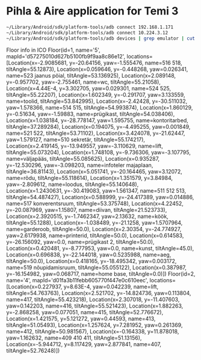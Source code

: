 # Pihla & Aire application for Temi 3

~~~sh
~/Library/Android/sdk/platform-tools/adb connect 192.168.1.171  
~/Library/Android/sdk/platform-tools/adb connect 10.224.3.12  
~/Library/Android/sdk/platform-tools/adb devices | grep emulator | cut -f1 | while read line; do adb -s $line emu kill; done  
~~~


Floor info in ICO
Floor(id=1, name='5', mapId='d57275010d627b5100fb9f9aa8c86e12', locations=[Location(x=-2.9085681, y=-20.64156, yaw=-1.555476, name=516 518, tiltAngle=55.12873), Location(x=0.059646, y=-0.448268, yaw=0.026341, name=523 jaanus pöial, tiltAngle=53.136925), Location(x=2.089148, y=-0.957702, yaw=-2.755461, name=wc, tiltAngle=55.21058), Location(x=4.44E-4, y=3.302705, yaw=0.029301, name=524 525, tiltAngle=55.22207), Location(x=1.602349, y=-0.291707, yaw=3.133559, name=toolid, tiltAngle=53.842995), Location(x=-2.42428, y=-30.511032, yaw=1.578366, name=514 515, tiltAngle=54.993874), Location(x=1.860129, y=-0.51634, yaw=-1.59883, name=prügikast, tiltAngle=54.038406), Location(x=1.038184, y=-28.778147, yaw=1.595755, name=kontoritarbed, tiltAngle=37.289284), Location(x=0.194075, y=-4.495255, yaw=0.001849, name=521 522, tiltAngle=53.71102), Location(x=3.424078, y=-21.62447, yaw=1.579127, name=510 sekretär, tiltAngle=55.174217), Location(x=2.419145, y=-13.949557, yaw=-3.110629, name=lift, tiltAngle=55.073204), Location(x=1.748108, y=-9.736306, yaw=-3.107795, name=väljapääs, tiltAngle=55.085625), Location(x=0.935287, y=-12.530296, yaw=-3.098203, name=infoteler majaplaan, tiltAngle=36.81143), Location(x=5.051741, y=-20.164465, yaw=3.12072, name=rõdu, tiltAngle=55.118614), Location(x=1.351579, y=3.84984, yaw=-2.809612, name=loodus, tiltAngle=55.140648), Location(x=1.2430631, y=-30.419083, yaw=1.561347, name=511 512 513, tiltAngle=54.487427), Location(x=0.588999, y=-24.417389, yaw=0.014886, name=517 konverentsruum, tiltAngle=53.375748), Location(x=4.22452, y=-20.087969, yaw=1.15807, name=diivan, tiltAngle=21.523733), Location(x=2.3920515, y=-1.7462347, yaw=2.13632, name=köök, tiltAngle=55.1288), Location(x=-1.038489, y=-21.1258, yaw=1.5707964, name=garderoob, tiltAngle=50.0), Location(x=2.30354, y=-24.774927, yaw=2.6179938, name=printerid, tiltAngle=50.0), Location(x=0.614583, y=-26.156092, yaw=0.0, name=prügikast 2, tiltAngle=50.0), Location(x=0.420481, y=-8.777953, yaw=0.0, name=kunst, tiltAngle=45.0), Location(x=0.696838, y=-22.144018, yaw=0.5235988, name=aeg, tiltAngle=50.0), Location(x=0.418165, y=-18.495342, yaw=0.003172, name=519 nõupidamisruum, tiltAngle=55.055122), Location(x=0.387987, y=-16.154982, yaw=0.068717, name=home base, tiltAngle=0.0)])
Floor(id=2, name='4', mapId='d01fa3b11febb605770f447e0c610eec', locations=[Location(x=0.227937, y=8.63E-4, yaw=0.042239, name=lift, tiltAngle=54.763763), Location(x=2.521702, y=-14.824736, yaw=0.113804, name=417, tiltAngle=55.423218), Location(x=2.307018, y=-11.407603, yaw=0.142203, name=416, tiltAngle=55.521423), Location(x=1.882263, y=-2.868258, yaw=0.077051, name=415, tiltAngle=52.776672), Location(x=1.421575, y=5.121272, yaw=0.44593, name=413, tiltAngle=51.05493), Location(x=1.257624, y=7.281952, yaw=0.261369, name=412, tiltAngle=50.981567), Location(x=-0.164338, y=11.878018, yaw=1.162632, name=409 410 411, tiltAngle=51.13156), Location(x=-5.944712, y=8.117429, yaw=2.877841, name=407, tiltAngle=52.76248)])
